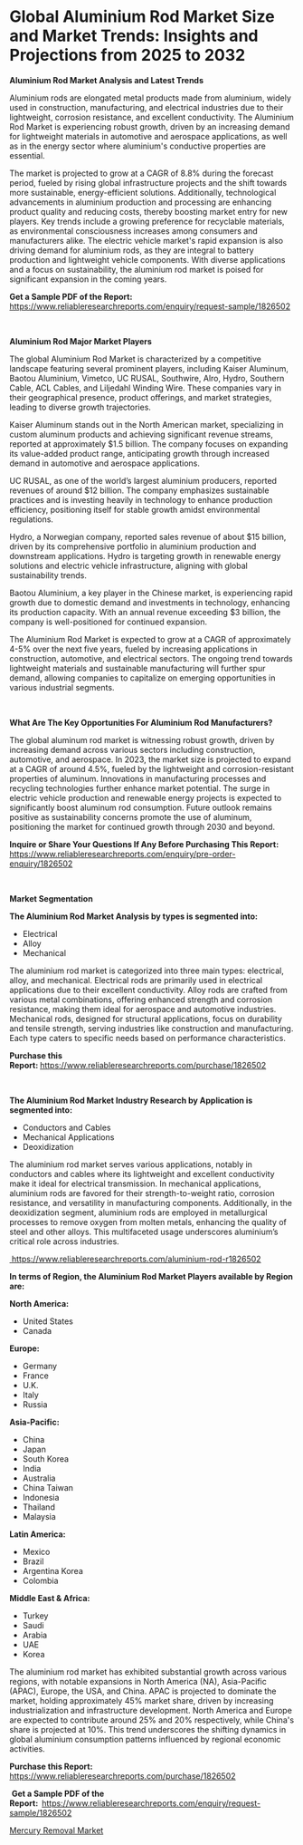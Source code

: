 <p><h1>Global Aluminium Rod Market Size and Market Trends: Insights and Projections from 2025 to 2032</h1></p><p><strong>Aluminium Rod Market Analysis and Latest Trends</strong></p>
<p><p>Aluminium rods are elongated metal products made from aluminium, widely used in construction, manufacturing, and electrical industries due to their lightweight, corrosion resistance, and excellent conductivity. The Aluminium Rod Market is experiencing robust growth, driven by an increasing demand for lightweight materials in automotive and aerospace applications, as well as in the energy sector where aluminium's conductive properties are essential. </p><p>The market is projected to grow at a CAGR of 8.8% during the forecast period, fueled by rising global infrastructure projects and the shift towards more sustainable, energy-efficient solutions. Additionally, technological advancements in aluminium production and processing are enhancing product quality and reducing costs, thereby boosting market entry for new players. Key trends include a growing preference for recyclable materials, as environmental consciousness increases among consumers and manufacturers alike. The electric vehicle market's rapid expansion is also driving demand for aluminium rods, as they are integral to battery production and lightweight vehicle components. With diverse applications and a focus on sustainability, the aluminium rod market is poised for significant expansion in the coming years.</p></p>
<p><strong>Get a Sample PDF of the Report:&nbsp;</strong> <a href="https://www.reliableresearchreports.com/enquiry/request-sample/1826502?utm_campaign=3309&utm_medium=2&utm_source=Github&utm_content=ia&utm_term=01042025&utm_id=aluminium-rod">https://www.reliableresearchreports.com/enquiry/request-sample/1826502</a></p>
<p>&nbsp;</p>
<p><strong>Aluminium Rod Major Market Players</strong></p>
<p><p>The global Aluminium Rod Market is characterized by a competitive landscape featuring several prominent players, including Kaiser Aluminum, Baotou Aluminium, Vimetco, UC RUSAL, Southwire, Alro, Hydro, Southern Cable, ACL Cables, and Liljedahl Winding Wire. These companies vary in their geographical presence, product offerings, and market strategies, leading to diverse growth trajectories.</p><p>Kaiser Aluminum stands out in the North American market, specializing in custom aluminum products and achieving significant revenue streams, reported at approximately $1.5 billion. The company focuses on expanding its value-added product range, anticipating growth through increased demand in automotive and aerospace applications.</p><p>UC RUSAL, as one of the world’s largest aluminium producers, reported revenues of around $12 billion. The company emphasizes sustainable practices and is investing heavily in technology to enhance production efficiency, positioning itself for stable growth amidst environmental regulations.</p><p>Hydro, a Norwegian company, reported sales revenue of about $15 billion, driven by its comprehensive portfolio in aluminium production and downstream applications. Hydro is targeting growth in renewable energy solutions and electric vehicle infrastructure, aligning with global sustainability trends.</p><p>Baotou Aluminium, a key player in the Chinese market, is experiencing rapid growth due to domestic demand and investments in technology, enhancing its production capacity. With an annual revenue exceeding $3 billion, the company is well-positioned for continued expansion.</p><p>The Aluminium Rod Market is expected to grow at a CAGR of approximately 4-5% over the next five years, fueled by increasing applications in construction, automotive, and electrical sectors. The ongoing trend towards lightweight materials and sustainable manufacturing will further spur demand, allowing companies to capitalize on emerging opportunities in various industrial segments.</p></p>
<p>&nbsp;</p>
<p><strong>What Are The Key Opportunities For Aluminium Rod Manufacturers?</strong></p>
<p><p>The global aluminum rod market is witnessing robust growth, driven by increasing demand across various sectors including construction, automotive, and aerospace. In 2023, the market size is projected to expand at a CAGR of around 4.5%, fueled by the lightweight and corrosion-resistant properties of aluminum. Innovations in manufacturing processes and recycling technologies further enhance market potential. The surge in electric vehicle production and renewable energy projects is expected to significantly boost aluminum rod consumption. Future outlook remains positive as sustainability concerns promote the use of aluminum, positioning the market for continued growth through 2030 and beyond.</p></p>
<p><strong>Inquire or Share Your Questions If Any Before Purchasing This Report:</strong> <a href="https://www.reliableresearchreports.com/enquiry/pre-order-enquiry/1826502?utm_campaign=3309&utm_medium=2&utm_source=Github&utm_content=ia&utm_term=01042025&utm_id=aluminium-rod">https://www.reliableresearchreports.com/enquiry/pre-order-enquiry/1826502</a></p>
<p>&nbsp;</p>
<p><strong>Market Segmentation</strong></p>
<p><strong>The Aluminium Rod Market Analysis by types is segmented into:</strong></p>
<p><ul><li>Electrical</li><li>Alloy</li><li>Mechanical</li></ul></p>
<p><p>The aluminium rod market is categorized into three main types: electrical, alloy, and mechanical. Electrical rods are primarily used in electrical applications due to their excellent conductivity. Alloy rods are crafted from various metal combinations, offering enhanced strength and corrosion resistance, making them ideal for aerospace and automotive industries. Mechanical rods, designed for structural applications, focus on durability and tensile strength, serving industries like construction and manufacturing. Each type caters to specific needs based on performance characteristics.</p></p>
<p><strong>Purchase this Report:&nbsp;</strong><a href="https://www.reliableresearchreports.com/purchase/1826502?utm_campaign=3309&utm_medium=2&utm_source=Github&utm_content=ia&utm_term=01042025&utm_id=aluminium-rod">https://www.reliableresearchreports.com/purchase/1826502</a></p>
<p>&nbsp;</p>
<p><strong>The Aluminium Rod Market Industry Research by Application is segmented into:</strong></p>
<p><ul><li>Conductors and Cables</li><li>Mechanical Applications</li><li>Deoxidization</li></ul></p>
<p><p>The aluminium rod market serves various applications, notably in conductors and cables where its lightweight and excellent conductivity make it ideal for electrical transmission. In mechanical applications, aluminium rods are favored for their strength-to-weight ratio, corrosion resistance, and versatility in manufacturing components. Additionally, in the deoxidization segment, aluminium rods are employed in metallurgical processes to remove oxygen from molten metals, enhancing the quality of steel and other alloys. This multifaceted usage underscores aluminium’s critical role across industries.</p></p>
<p><a href="https://www.reliableresearchreports.com/aluminium-rod-r1826502?utm_campaign=3309&utm_medium=2&utm_source=Github&utm_content=ia&utm_term=01042025&utm_id=aluminium-rod">&nbsp;https://www.reliableresearchreports.com/aluminium-rod-r1826502</a></p>
<p><strong>In terms of Region, the Aluminium Rod Market Players available by Region are:</strong></p>
<p>
    <p> <strong> North America: </strong>
        <ul>
            <li>United States</li>
            <li>Canada</li>
        </ul>
        </p> 
    <p> <strong> Europe: </strong>
        <ul>
            <li>Germany</li>
            <li>France</li>
            <li>U.K.</li>
            <li>Italy</li>
            <li>Russia</li>
        </ul>
        </p> 
    <p> <strong> Asia-Pacific: </strong>
        <ul>
            <li>China</li>
            <li>Japan</li>
            <li>South Korea</li>
            <li>India</li>
            <li>Australia</li>
            <li>China Taiwan</li>
            <li>Indonesia</li>
            <li>Thailand</li>
            <li>Malaysia</li>
        </ul>
        </p> 
    <p> <strong> Latin America: </strong>
        <ul>
            <li>Mexico</li>
            <li>Brazil</li>
            <li>Argentina Korea</li>
            <li>Colombia</li>
        </ul>
        </p> 
    <p> <strong> Middle East & Africa: </strong>
        <ul>
            <li>Turkey</li>
            <li>Saudi</li>
            <li>Arabia</li>
            <li>UAE</li>
            <li>Korea</li>
        </ul>
    </p>
    </p>
<p><p>The aluminium rod market has exhibited substantial growth across various regions, with notable expansions in North America (NA), Asia-Pacific (APAC), Europe, the USA, and China. APAC is projected to dominate the market, holding approximately 45% market share, driven by increasing industrialization and infrastructure development. North America and Europe are expected to contribute around 25% and 20% respectively, while China's share is projected at 10%. This trend underscores the shifting dynamics in global aluminium consumption patterns influenced by regional economic activities.</p></p>
<p><strong>Purchase this Report: </strong><a href="https://www.reliableresearchreports.com/purchase/1826502?utm_campaign=3309&utm_medium=2&utm_source=Github&utm_content=ia&utm_term=01042025&utm_id=aluminium-rod">https://www.reliableresearchreports.com/purchase/1826502</a></p>
<p>&nbsp;<strong>Get a Sample PDF of the Report:&nbsp;&nbsp;</strong><a href="https://www.reliableresearchreports.com/enquiry/request-sample/1826502?utm_campaign=3309&utm_medium=2&utm_source=Github&utm_content=ia&utm_term=01042025&utm_id=aluminium-rod">https://www.reliableresearchreports.com/enquiry/request-sample/1826502</a></p>
<p><strong></strong></p>
<p><p><a href="https://github.com/marteionun0/Market-Research-Report-List-1/blob/main/mercury-removal-market.md?utm_campaign=3309&utm_medium=2&utm_source=Github&utm_content=ia&utm_term=01042025&utm_id=aluminium-rod">Mercury Removal Market</a></p></p>